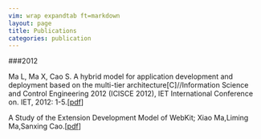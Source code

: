 ```yaml
---
vim: wrap expandtab ft=markdown
layout: page
title: Publications
categories: publication
---
```

###2012

Ma L, Ma X, Cao S. A hybrid model for application development and deployment based on the multi-tier architecture[C]//Information Science and Control Engineering 2012 (ICISCE 2012), IET International Conference on. IET, 2012: 1-5.[[pdf](pdf/2012b.pdf)]

A Study of the Extension Development Model of WebKit; Xiao Ma,Liming Ma,Sanxing Cao.[[pdf](pdf/2012a.pdf)]



